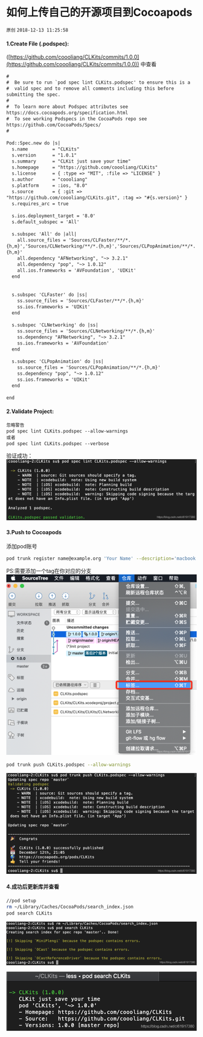 # 如何上传自己的开源项目到Cocoapods

`原创` `2018-12-13 11:25:58`

#### 1.Create File (.podspec):


([https://github.com/coooliang/CLKits/commits/1.0.0](https://github.com/coooliang/CLKits/commits/1.0.0)) 中查看

```
#
#  Be sure to run `pod spec lint CLKits.podspec' to ensure this is a
#  valid spec and to remove all comments including this before submitting the spec.
#
#  To learn more about Podspec attributes see https://docs.cocoapods.org/specification.html
#  To see working Podspecs in the CocoaPods repo see https://github.com/CocoaPods/Specs/
#

Pod::Spec.new do |s|
  s.name         = "CLKits"
  s.version      = "1.0.1"
  s.summary      = "CLKit just save your time"
  s.homepage     = "https://github.com/coooliang/CLKits"
  s.license      = { :type => "MIT", :file => "LICENSE" }
  s.author       = "coooliang"
  s.platform     = :ios, "8.0"
  s.source       = { :git => "https://github.com/coooliang/CLKits.git", :tag => "#{s.version}" }
  s.requires_arc = true

  s.ios.deployment_target = '8.0'
  s.default_subspec = 'All'

  s.subspec 'All' do |all|
    all.source_files = 'Sources/CLFaster/**/*.{h,m}','Sources/CLNetworking/**/*.{h,m}','Sources/CLPopAnimation/**/*.{h,m}'
    all.dependency "AFNetworking", "~> 3.2.1"
    all.dependency "pop", "~> 1.0.12"
    all.ios.frameworks = 'AVFoundation', 'UIKit'
  end


  s.subspec 'CLFaster' do |ss|
    ss.source_files = 'Sources/CLFaster/**/*.{h,m}'
    ss.ios.frameworks = 'UIKit'
  end

  s.subspec 'CLNetworking' do |ss|
    ss.source_files = 'Sources/CLNetworking/**/*.{h,m}'
    ss.dependency "AFNetworking", "~> 3.2.1"
    ss.ios.frameworks = 'AVFoundation'
  end

  s.subspec 'CLPopAnimation' do |ss|
    ss.source_files = 'Sources/CLPopAnimation/**/*.{h,m}'
    ss.dependency "pop", "~> 1.0.12"
    ss.ios.frameworks = 'UIKit'
  end

end

```


#### 2.Validate Project:


```
忽略警告
pod spec lint CLKits.podspec --allow-warnings
或者
pod spec lint CLKits.podspec --verbose
```


验证成功： 
![./figures/20181213105332156.png](./21.png)


#### 3.Push to Cocoapods


添加pod账号

```bash
pod trunk register name@example.org 'Your Name' --description='macbook pro'
```


PS:需要添加一个tag在你对应的分支 
![./figures/20181213111419714.png](./22.png)


```bash
pod trunk push CLKits.podspec --allow-warnings
```



![./figures/20181213110806287.png](./23.png)


#### 4.成功后更新库并查看


```bash
//pod setup
rm ~/Library/Caches/CocoaPods/search_index.json
pod search CLKits
```



![./figures/20181213112438871.png](./24.png)
 
![./figures/20181213112501132.png](./25.png)



